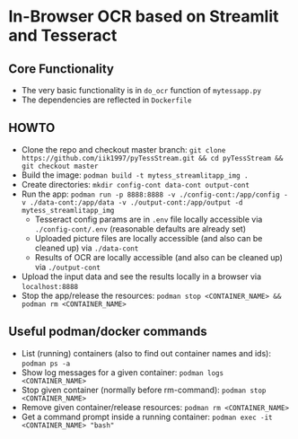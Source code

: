 # In-Browser OCR based on Streamlit and Tesseract

## Core Functionality
* The very basic functionality is in `do_ocr` function of `mytessapp.py`
* The dependencies are reflected in `Dockerfile`

## HOWTO
* Clone the repo and checkout master branch: `git clone https://github.com/iik1997/pyTessStream.git && cd pyTessStream && git checkout master`
* Build the image: `podman build -t mytess_streamlitapp_img .`
* Create directories: `mkdir config-cont data-cont output-cont` 
* Run the app: `podman run -p 8888:8888 -v ./config-cont:/app/config -v ./data-cont:/app/data -v ./output-cont:/app/output -d mytess_streamlitapp_img`
    * Tesseract config params are in `.env` file locally accessible via `./config-cont/.env` (reasonable defaults are already set)
    * Uploaded picture files are locally accessible (and also can be cleaned up) via `./data-cont`
    * Results of OCR are locally accessible (and also can be cleaned up) via `./output-cont`
* Upload the input data and see the results locally in a browser via `localhost:8888`
* Stop the app/release the resources: `podman stop <CONTAINER_NAME> && podman rm <CONTAINER_NAME>`

## Useful podman/docker commands
* List (running) containers (also to find out container names and ids): `podman ps -a`
* Show log messages for a given container: `podman logs <CONTAINER_NAME>`
* Stop given container (normally before rm-command): `podman stop <CONTAINER_NAME>`
* Remove given container/release resources: `podman rm <CONTAINER_NAME>`
* Get a command prompt inside a running container: `podman exec -it <CONTAINER_NAME> "bash"`
